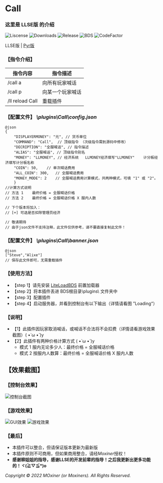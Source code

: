 # Call
### 这里是 LLSE版 的介绍
![Liscense](https://img.shields.io/github/license/Moxiner/Call)
![Downloads](https://img.shields.io/github/downloads/Moxiner/Call/total)
![Release](https://img.shields.io/github/v/release/Moxiner/Call)
![BDS](https://img.shields.io/badge/support--LLSE--version-2.2-red)
![CodeFactor](https://www.codefactor.io/repository/github/Moxiner/Call/badge)  

LLSE版 | [Pyr版](README_PYR.md)

### 【指令介绍】
| 指令内容|	指令描述
----|----|
|/call a|	向所有玩家喊话
|/call p|	向某一个玩家喊话
|/ll reload Call| 重载插件

### 【配置文件】 *\plugins\Call\config.json*

```
@json
{
    "DISPLAYERMONEY": "元", // 货币单位
    "COMMAND": "Call",  // 顶级指令 （次级指令需到源码中修改）
    "DECRIPTION": "全服喊话", // 指令描述
    "ALIAS": "全服喊话", // 顶级指令别名
    "MONEY": "LLMONEY", // 经济系统   LLMONEY经济填写"LLMONEY"    计分板经济填写计分板名称
    "COIN": 50,    // 单次喊话费用
    "ALL_COIN": 300,   // 全服喊话费用
    "MONEY_MODE": 2    // 全服喊话费用计算模式，共两种模式，可填 "1" 或 "2"。
    }
//计算方式说明
// 方法 1    最终价格 = 全服喊话价格
// 方法 2    最终价格 = 全服喊话价格 X 服内人数

// 下个版本将加入：
// [+] 可选是否扣除管理员经济

// 敬请期待
// 由于json文件不支持注释，此文件仅供参考，请不要直接复制此文件！

```
### 【配置文件】 *\plugins\Call\banner.json*
```
@json
["Steve","Alixe"] 
// 保存此文件即可，无需重载插件
```

### 【使用方法】
   * 【step 1】请先安装 [LiteLoadBDS](https://github.com/LiteLDev/LiteLoaderBDS)
 前置加载器
   * 【step 2】将本插件丢进 BDS根目录\plugins\ 文件夹中
   * 【step 3】配置插件 
   * 【step 4】启动服务器，并看到控制台有以下输出（详情请看图 ”Loading“）

### 【说明】
 * 【1】此插件因玩家取消喊话，或喊话不合法将不会扣费（详情请看游戏效果截图）( •̀ ω •́ )y
 * 【2】此插件有两种价格计算方式 ( •̀ ω •́ )y
     * 模式 1 服内无论多少人：最终价格 = 全服喊话价格
     * 模式 2 按服内人数算：最终价格 = 全服喊话价格 X 服内人数 


## 【效果截图】
### 【控制台效果】
![控制台截图](https://www.minebbs.com/attachments/png.24592/)
### 【游戏效果】
![GUI效果](https://www.minebbs.com/attachments/png.24593/)
![游戏效果](https://www.minebbs.com/attachments/gui-png.24594/)

### 【最后】
* 本插件可以整合，但请保证版本更新为最新版
* 本插件原则不可商用，但如果商用整合，请经*Moxiner*授权！
* **感谢柳姐姐的指导，感谢LLSE的开发前辈的指导！之后我更新出更多功能的！ヾ(≧▽≦*)o** 

*Copyright © 2022 MOxiner (or Moxiners). All Rights Reserved.*



